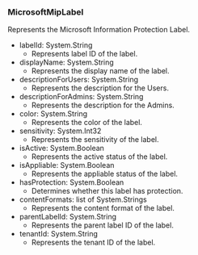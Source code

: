 ### MicrosoftMipLabel
Represents the Microsoft Information Protection Label.

- labelId: System.String
  - Represents label ID of the label.
- displayName: System.String
  - Represents the display name of the label.
- descriptionForUsers: System.String
  - Represents the description for the Users.
- descriptionForAdmins: System.String
  - Represents the description for the Admins.
- color: System.String
  - Represents the color of the label.
- sensitivity: System.Int32
  - Represents the sensitivity of the label.
- isActive: System.Boolean
  - Represents the active status of the label.
- isAppliable: System.Boolean
  - Represents the appliable status of the label.
- hasProtection: System.Boolean
  - Determines whether this label has protection.
- contentFormats: list of System.Strings
  - Represents the content format of the label.
- parentLabelId: System.String
  - Represents the parent label ID of the label.
- tenantId: System.String
  - Represents the tenant ID of the label.
